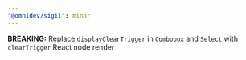 ```yaml
---
"@omnidev/sigil": minor
---
```


**BREAKING:** Replace `displayClearTrigger` in `Combobox` and `Select` with `clearTrigger` React node render
